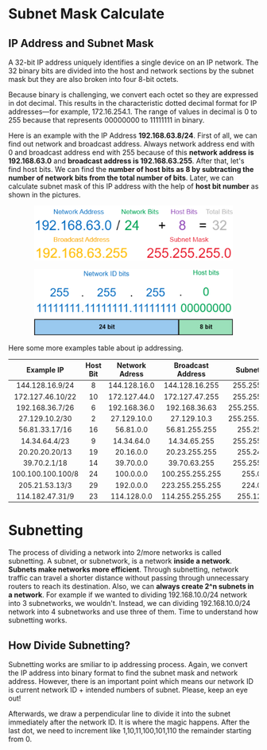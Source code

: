 # Subnet Mask Calculate

## IP Address and Subnet Mask
A 32-bit IP address uniquely identifies a single device on an IP network. The 32 binary bits are divided into the host and network sections by the subnet mask but they are also broken into four 8-bit octets.

Because binary is challenging, we convert each octet so they are expressed in dot decimal. This results in the characteristic dotted decimal format for IP addresses—for example, 172.16.254.1. The range of values in decimal is 0 to 255 because that represents 00000000 to 11111111 in binary.

Here is an example with the IP Address  **192.168.63.8/24**. First of all, we can find out network and broadcast address. Always network address end with 0 and broadcast address end with 255 because of this **network address is 192.168.63.0** and **broadcast address is 192.168.63.255**. After that, let's find host bits. We can find the **number of host bits as 8 by subtracting the number of network bits from the total number of bits**. Later, we can calculate subnet mask of this IP address with the help of **host bit number** as shown in the pictures. 

<p align="center"><img width="400" src="https://github.com/wasny0ps/Network-Notes/blob/main/0x4%20-%20Subnet%20Mask%20Calculate%20%26%20Subnetting/source/ip_addressing.png"></p> 

<p align="center"><img width="400" src="https://github.com/wasny0ps/Network-Notes/blob/main/0x4%20-%20Subnet%20Mask%20Calculate%20%26%20Subnetting/source/subnetmask-calculate.png"></p> 


Here some more examples table about ip addressing.

|Example IP|Host Bit|Network Adress|Broadcast Address|Subnet Mask|
|:---:|:---:|:---:|:---:|:---:|
|144.128.16.9/24|8|144.128.16.0|144.128.16.255|255.255.255.0|
|172.127.46.10/22|10|172.127.44.0|172.127.47.255|255.255.252.0|
|192.168.36.7/26|6|192.168.36.0|192.168.36.63|255.255.255.192|
|27.129.10.2/30|2|27.129.10.0|27.129.10.3|255.255.255.252|
|56.81.33.17/16|16|56.81.0.0|56.81.255.255|255.255.0.0|
|14.34.64.4/23|9|14.34.64.0|14.34.65.255 | 255.255.254.0|
|20.20.20.20/13|19|20.16.0.0|20.23.255.255 | 255.248.0.0|
|39.70.2.1/18|14|39.70.0.0 |39.70.63.255  | 255.255.192.0|
|100.100.100.100/8|24|100.0.0.0|100.255.255.255 |255.0.0.0|
|205.21.53.13/3|29|192.0.0.0|223.255.255.255 |224.0.0.0|
|114.182.47.31/9|23|114.128.0.0|114.255.255.255  |255.128.0.0|


# Subnetting

The process of dividing a network into 2/more networks is called subnetting. A subnet, or subnetwork, is a network **inside a network**. **Subnets make networks more efficient**. Through subnetting, network traffic can travel a shorter distance without passing through unnecessary routers to reach its destination. Also, we can **always create 2^n subnets in a network**. For example if we wanted to dividing 192.168.10.0/24 network into 3 subnetworks, we wouldn't. Instead, we can dividing 192.168.10.0/24 network into 4 subnetworks and use three of them. Time to understand how subnetting works.

## How Divide Subnetting?

Subnetting works are smiliar to ip addressing process. Again, we convert the IP address into binary format to find the subnet mask and network address. However, there is an important point which means our network ID is current network ID + intended numbers of subnet. Please, keep an eye out! 

Afterwards, we draw a perpendicular line to divide it into the subnet immediately after the network ID. It is where the magic happens. After the last dot, we need to increment like 1,10,11,100,101,110 the remainder starting from 0.
